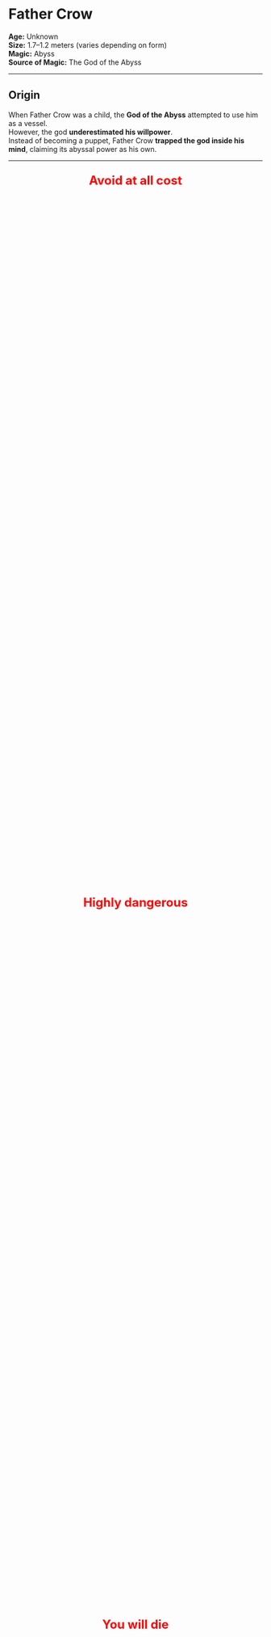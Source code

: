 # Father Crow

**Age:** Unknown  
**Size:** 1.7–1.2 meters (varies depending on form)  
**Magic:** Abyss  
**Source of Magic:** The God of the Abyss  

---

## **Origin**
When Father Crow was a child, the **God of the Abyss** attempted to use him as a vessel.  
However, the god **underestimated his willpower**.  
Instead of becoming a puppet, Father Crow **trapped the god inside his mind**, claiming its abyssal power as his own.  

---

<div style="color: red; font-weight: bold; text-align: center;">

  <p style="margin-bottom: 1400px; font-size: 24px;"> Avoid at all cost</p>
  <p style="margin-bottom: 1400px; font-size: 24px;"> Highly dangerous</p>
  <p style="margin-bottom: 1400px; font-size: 24px;"> You will die</p>
  <p style="margin-bottom: 1400px; font-size: 24px;"> You can move on now</p>
  <p style="margin-bottom: 1400px; font-size: 24px;"> Even if you learn about him you will still die to him</p>

</div>
---

*Still here?*  
Then you’re either **too foolish**… or **already too far gone.**  

Very well. Let me tell you about the one **even gods avoid…**  

---

### **Mini Story**
Father Crow—one of the most powerful, dangerous, and cruel overlords you will ever face—was not always that way. Once, he was known as Gabriel, a creative and joyful child born into the wrong crow clan.
Back in the days of the Crow King, the crow people were divided into clans. Gabriel belonged to the Hoga Rath, the clan of warriors. But unlike the others, Gabriel studied magic, not combat. For that, he was relentlessly bullied—by his parents, his brothers, and nearly every other crow in the clan.
Only two spared him. His sister Lila, who left the clan when Gabriel was seven due to its cruelty, and one brother, Jakob, who admired Gabriel’s knowledge of magic but did little to protect him.
As time passed, Gabriel’s heart filled with rage and sorrow. He didn’t blame the crows. He blamed the Crow King, who had forged a cruel and unforgiving society. And so, at the age of eleven, Gabriel left home, wandering the world alone.
After nearly a year, voices began whispering in his mind. They promised strength, vengeance, and power. He followed the whispers until he reached a glowing green pool, within which a creature waited—the God of the Abyss.
The Abyss god promised him power, freedom from pain, and a path to revenge—if only Gabriel would help set him free. Without hesitation, Gabriel agreed, allowing the abyss to enter his mind.
The god believed the boy would be easy to control—a child, after all, should be malleable. But he was wrong. Inside Gabriel burned anger, hatred, and a darkness deeper than the void itself.
They say if you stare into the abyss, the abyss corrupts you. But when Gabriel stared into it… he corrupted the abyss.
With his newfound power, Gabriel began preparing. For twenty years, he trained in the shadows, growing stronger. And when the time came, he returned to the Crow Kingdom.
But fate threw him a moment of light. As he passed an old crow woman struggling on the roadside, Gabriel—out of instinct—helped her. And in that instant, something flickered inside him: a spark of light in the darkness.
This light changed him. He abandoned his plan for revenge and instead formed a resistance, determined to purify the crows. He took the name Father Crow, believing he could guide his people to a better future.
But the resistance was weak. The king’s army crushed them. His followers were captured, and Father Crow was banished. He begged for their lives—but the king wanted a show. An example. One by one, his followers were executed before his eyes.
And in that moment, as the last head fell, Father Crow stopped crying.
His tears dried. His heart emptied. A smile crept across his face—not the grin of a madman, but the expression of a soul finally freed from empathy. In that instant, he became pure darkness.
He walked away.
He found a cave, made sure he was alone, and meditated—diving deep into his mind where he once again met the God of the Abyss. Without hesitation, he attacked. Blow after blow, he punished the god for deceiving him.
---
